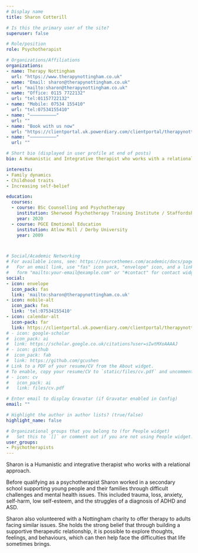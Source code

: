 ```yaml
---
# Display name
title: Sharon Cotterill

# Is this the primary user of the site?
superuser: false

# Role/position
role: Psychotherapist

# Organizations/Affiliations
organizations:
- name: Therapy Nottingham
  url: "https://www.therapynottingham.co.uk"
- name: "Email: sharon@therapynottingham.co.uk"
  url: "mailto:sharon@therapynottingham.co.uk"
- name: "Office: 0115 7722132"
  url: "tel:01157722132"
- name: "Mobile: 07534 155410"
  url: "tel:07534155410"
- name: "––––––––––"
  url: ""
- name: "Book with us now"
  url: "https://clientportal.uk.powerdiary.com/clientportal/therapynottingham"
- name: "––––––––––"
  url: ""

# Short bio (displayed in user profile at end of posts)
bio: A Humanistic and Integrative therapist who works with a relational approach.

interests:
- Family dynamics
- Childhood traits
- Increasing self-belief

education:
  courses:
  - course: BSc Counselling and Psychotherapy
    institution: Sherwood Psychotherapy Training Institute / Staffordshire University
    year: 2020
  - course: PGCE Emotional Education
    institution: Atlow Mill / Derby University
    year: 2009



# Social/Academic Networking
# For available icons, see: https://sourcethemes.com/academic/docs/page-builder/#icons
#   For an email link, use "fas" icon pack, "envelope" icon, and a link in the
#   form "mailto:your-email@example.com" or "#contact" for contact widget.
social:
- icon: envelope
  icon_pack: fas
  link: 'mailto:sharon@therapynottingham.co.uk'
- icon: mobile-alt
  icon_pack: fas
  link: 'tel:07534155410'
- icon: calendar-alt
  icon-pack: far
  link: https://clientportal.uk.powerdiary.com/clientportal/therapynottingham
# - icon: google-scholar
#  icon_pack: ai
#  link: https://scholar.google.co.uk/citations?user=sIwtMXoAAAAJ
# - icon: github
#  icon_pack: fab
#  link: https://github.com/gcushen
# Link to a PDF of your resume/CV from the About widget.
# To enable, copy your resume/CV to `static/files/cv.pdf` and uncomment the lines below.
# - icon: cv
#   icon_pack: ai
#   link: files/cv.pdf

# Enter email to display Gravatar (if Gravatar enabled in Config)
email: ""

# Highlight the author in author lists? (true/false)
highlight_name: false

# Organizational groups that you belong to (for People widget)
#   Set this to `[]` or comment out if you are not using People widget.
user_groups:
- Psychotherapists
---
```


Sharon is a Humanistic and integrative therapist who works with a relational approach.

Before qualifying as a psychotherapist Sharon worked in a secondary school supporting young people and their families through difficult challenges and mental health issues. This included trauma, loss, anxiety, self-harm, low self-esteem, and the struggles of a diagnosis of ADHD and ASD.

Sharon also volunteered with a Nottingham charity to offer therapy to adults facing similar issues.
She holds the strong belief that through building a supportive therapeutic relationship, it is possible to explore thoughts, feelings, and behaviours, which can then help face the difficulties that life sometimes brings.
